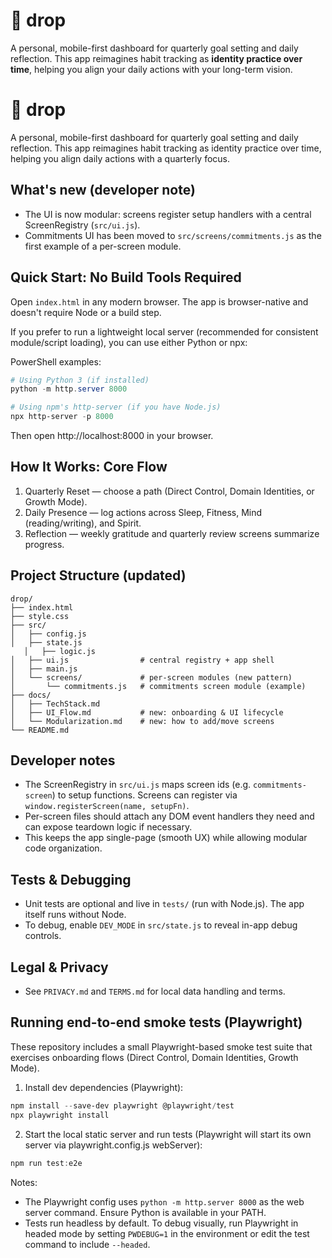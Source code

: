 # 🌊 drop

A personal, mobile-first dashboard for quarterly goal setting and daily reflection. This app reimagines habit tracking as **identity practice over time**, helping you align your daily actions with your long-term vision.

# 🌊 drop

A personal, mobile-first dashboard for quarterly goal setting and daily reflection. This app reimagines habit tracking as identity practice over time, helping you align daily actions with a quarterly focus.

## What's new (developer note)
- The UI is now modular: screens register setup handlers with a central ScreenRegistry (`src/ui.js`).
- Commitments UI has been moved to `src/screens/commitments.js` as the first example of a per-screen module.

## Quick Start: No Build Tools Required
Open `index.html` in any modern browser. The app is browser-native and doesn't require Node or a build step.

If you prefer to run a lightweight local server (recommended for consistent module/script loading), you can use either Python or npx:

PowerShell examples:

```powershell
# Using Python 3 (if installed)
python -m http.server 8000

# Using npm's http-server (if you have Node.js)
npx http-server -p 8000
```

Then open http://localhost:8000 in your browser.

## How It Works: Core Flow

1. Quarterly Reset — choose a path (Direct Control, Domain Identities, or Growth Mode).
2. Daily Presence — log actions across Sleep, Fitness, Mind (reading/writing), and Spirit.
3. Reflection — weekly gratitude and quarterly review screens summarize progress.

## Project Structure (updated)

```
drop/
├── index.html
├── style.css
├── src/
│   ├── config.js
│   ├── state.js
   │   ├── logic.js
│   ├── ui.js                # central registry + app shell
│   ├── main.js
│   └── screens/             # per-screen modules (new pattern)
│       └── commitments.js   # commitments screen module (example)
├── docs/
│   ├── TechStack.md
│   ├── UI_Flow.md           # new: onboarding & UI lifecycle
│   └── Modularization.md    # new: how to add/move screens
└── README.md
```

## Developer notes
- The ScreenRegistry in `src/ui.js` maps screen ids (e.g. `commitments-screen`) to setup functions. Screens can register via `window.registerScreen(name, setupFn)`.
- Per-screen files should attach any DOM event handlers they need and can expose teardown logic if necessary.
- This keeps the app single-page (smooth UX) while allowing modular code organization.

## Tests & Debugging
- Unit tests are optional and live in `tests/` (run with Node.js). The app itself runs without Node.
- To debug, enable `DEV_MODE` in `src/state.js` to reveal in-app debug controls.

## Legal & Privacy
- See `PRIVACY.md` and `TERMS.md` for local data handling and terms.

## Running end-to-end smoke tests (Playwright)

These repository includes a small Playwright-based smoke test suite that exercises onboarding flows (Direct Control, Domain Identities, Growth Mode).

1. Install dev dependencies (Playwright):

```powershell
npm install --save-dev playwright @playwright/test
npx playwright install
```

2. Start the local static server and run tests (Playwright will start its own server via playwright.config.js webServer):

```powershell
npm run test:e2e
```

Notes:
- The Playwright config uses `python -m http.server 8000` as the web server command. Ensure Python is available in your PATH.
- Tests run headless by default. To debug visually, run Playwright in headed mode by setting `PWDEBUG=1` in the environment or edit the test command to include `--headed`.
